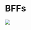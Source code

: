 # BFFs

<img src="https://img.shields.io/badge/#ffffff?style=for-the-badge&logo=#3776AB&logoColor=#4579DD">
